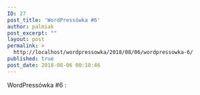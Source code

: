 ```yaml
---
ID: 27
post_title: 'WordPressówka #6'
author: palmiak
post_excerpt: ""
layout: post
permalink: >
  http://localhost/wordpressowka/2018/08/06/wordpressowka-6/
published: true
post_date: 2018-08-06 00:18:46
---
```

<!-- wp:paragraph -->
<p> WordPressówka #6 :</p>
<!-- /wp:paragraph -->

<!-- wp:acf/owl-link {"id":"block_5c5a19e7c4d17","data":{"field_5c5706bb6e493":"\u003cp\u003eCheckllsta, która pomoże sprawić, że Wasza strona będzie naprawdę szybka\u003c/p\u003e","field_5c5706f36e494":{"title":"Front-End Performance Checklist","url":"https://github.com/thedaviddias/Front-End-Performance-Checklist","target":"_blank"}},"name":"acf/owl-link","align":"","mode":"preview"} /-->

<!-- wp:acf/owl-link {"id":"block_5c5a1a1ac4d18","data":{"field_5c5706bb6e493":"\u003cp\u003e7 część świetnego cyklu o programowaniu obiektowym w WordPress\u003c/p\u003e","field_5c5706f36e494":{"title":"Advanced OOP For WordPress Part 7: Refactoring Is An Opportunity To Adopt Test-Driven Development","url":"https://torquemag.io/2018/08/advanced-oop-for-wordpress-part-7-refactoring-is-an-opportunity-to-adopt-test-driven-development/?fbclid=IwAR3GDP3CvZOLLZ7Sk0c3_p3w3eFuAinvdtJPbnodcpMoPqNF7HLZ7uhRs-o","target":"_blank"}},"name":"acf/owl-link","align":"","mode":"preview"} /-->

<!-- wp:acf/owl-link {"id":"block_5c5a1a33c4d19","data":{"field_5c5706bb6e493":"\u003cp\u003ePoradnik o tym jak powinno się update'ować WooCommerce\u003c/p\u003e","field_5c5706f36e494":{"title":"Updating WooCommerce: A Safe and In-Depth Guide","url":"https://kinsta.com/blog/updating-woocommerce/ ","target":"_blank"}},"name":"acf/owl-link","align":"","mode":"preview"} /-->

<!-- wp:acf/owl-link {"id":"block_5c5a1a54c4d1a","data":{"field_5c5706bb6e493":"\u003cp\u003eNowa wersja WordPress'a\u003c/p\u003e","field_5c5706f36e494":{"title":" WordPress.org Search WordPress.org for:      Showcase     Themes     Plugins     Mobile     Support         Documentation         Forums     Get Involved     About     Blog     Hosting     Get WordPress  WordPress 4.9.8 Maintenance Release","url":"https://wordpress.org/news/2018/08/wordpress-4-9-8-maintenance-release/?fbclid=IwAR3iJSV4ZVTFu50LuzqUP7gLMmitxL1Wlpkt3cCbNDCLel3PyEv99omCe5A","target":"_blank"}},"name":"acf/owl-link","align":"","mode":"preview"} /-->

<!-- wp:acf/owl-link {"id":"block_5c5a1a7fc4d1b","data":{"field_5c5706bb6e493":"\u003cp\u003e5 narzędzi, które pomogą nam w lokalnym developmencie\u003c/p\u003e","field_5c5706f36e494":{"title":"Install WordPress Locally: 5 Easy Tools For Local WordPress Development","url":"https://wplift.com/install-wordpress-locally ","target":"_blank"}},"name":"acf/owl-link","align":"","mode":"preview"} /-->